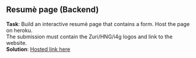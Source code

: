## Resumè page (Backend)
**Task**: Build an interactive resumè page that contains a form. Host the page on heroku.  
The submission must contain the Zuri/HNG/i4g logos and link to the website.  
**Solution**: [Hosted link here](https://.herokuapp.com/)  